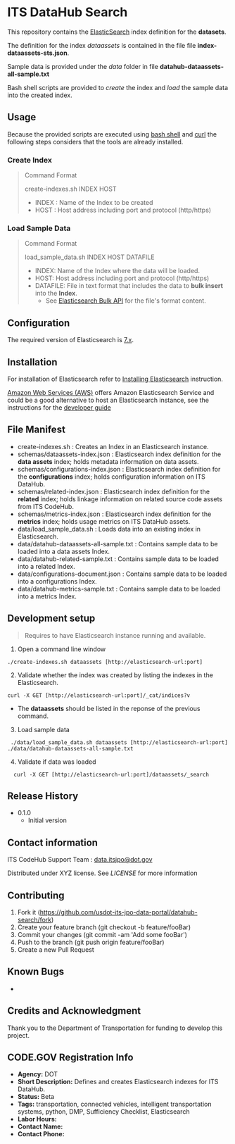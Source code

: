 # ITS DataHub Search

This repository contains the [ElasticSearch](https://www.elastic.co/products/elasticsearch) index definition for the **datasets**.

The definition for the index *dataassets* is contained in the file file **index-dataassets-sts.json**.

Sample data is provided under the *data* folder in file **datahub-dataassets-all-sample.txt**

Bash shell scripts are provided to *create* the index and *load* the sample data into the created index.

## Usage
Because the provided scripts are executed using [bash shell](https://www.gnu.org/software/bash/) and [curl](https://curl.haxx.se/) the following steps considers that the tools are already installed.

### Create Index

> Command Format
> 
> create-indexes.sh INDEX HOST
> - INDEX : Name of the Index to be created
> - HOST : Host address including port and protocol (http/https)

### Load Sample Data

> Command Format
>
> load_sample_data.sh INDEX HOST DATAFILE
> - INDEX: Name of the Index where the data will be loaded.
> - HOST: Host address including port and protocol (http/https)
> - DATAFILE: File in text format that includes the data to **bulk insert** into the **Index**.
>   - See [Elasticsearch Bulk API](https://www.elastic.co/guide/en/elasticsearch/reference/current/docs-bulk.html) for the file's format content.


## Configuration

The required version of Elasticsearch is  [7.x](https://www.elastic.co/downloads/elasticsearch).

## Installation
For installation of Elasticsearch refer to [Installing Elasticsearch](https://www.elastic.co/guide/en/elasticsearch/reference/current/install-elasticsearch.html) instruction.

[Amazon Web Services (AWS)](https://aws.amazon.com/) offers Amazon Elasticsearch Service and could be a good alternative to host an Elasticsearch instance, see the instructions for the [developer guide](https://docs.aws.amazon.com/elasticsearch-service/latest/developerguide)

## File Manifest
* create-indexes.sh : Creates an Index in an Elasticsearch instance.
* schemas/dataassets-index.json : Elasticsearch index definition for the **data assets** index; holds metadata information on data assets.
* schemas/configurations-index.json : Elasticsearch index definition for the **configurations** index; holds configuration information on ITS DataHub.
* schemas/related-index.json : Elasticsearch index definition for the **related** index; holds linkage information on related source code assets from ITS CodeHub.
* schemas/metrics-index.json : Elasticsearch index definition for the **metrics** index; holds usage metrics on ITS DataHub assets.
* data/load_sample_data.sh : Loads data into an existing index in Elasticsearch.
* data/datahub-dataassets-all-sample.txt : Contains sample data to be loaded into a data assets Index.
* data/datahub-related-sample.txt : Contains sample data to be loaded into a related Index.
* data/configurations-document.json : Contains sample data to be loaded into a configurations Index.
* data/datahub-metrics-sample.txt : Contains sample data to be loaded into a metrics Index.



## Development setup
> Requires to have Elasticsearch instance running and available.
1. Open a command line window
```shell
./create-indexes.sh dataassets [http://elasticsearch-url:port]
```
2. Validate whether the index was created by listing the indexes in the Elasticsearch.
```shell
curl -X GET [http://elasticsearch-url:port]/_cat/indices?v
```
  * The **dataassets** should be listed in the reponse of the previous command.

3. Load sample data
```shell
 ./data/load_sample_data.sh dataassets [http://elasticsearch-url:port] ./data/datahub-dataassets-all-sample.txt
```

4. Validate if data was loaded
```shell
  curl -X GET [http://elasticsearch-url:port]/dataassets/_search
```

## Release History
* 0.1.0
  * Initial version


## Contact information
ITS CodeHub Support Team : data.itsjpo@dot.gov

Distributed under XYZ license. See *LICENSE* for more information

## Contributing
1. Fork it (https://github.com/usdot-its-jpo-data-portal/datahub-search/fork)
2. Create your feature branch (git checkout -b feature/fooBar)
3. Commit your changes (git commit -am 'Add some fooBar')
4. Push to the branch (git push origin feature/fooBar)
5. Create a new Pull Request

## Known Bugs
*

## Credits and Acknowledgment
Thank you to the Department of Transportation for funding to develop this project.

## CODE.GOV Registration Info
* __Agency:__ DOT
* __Short Description:__ Defines and creates Elasticsearch indexes for ITS DataHub.
* __Status:__ Beta
* __Tags:__ transportation, connected vehicles, intelligent transportation systems, python, DMP, Sufficiency Checklist, Elasticsearch
* __Labor Hours:__
* __Contact Name:__
* __Contact Phone:__
